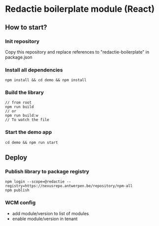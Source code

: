 # Redactie boilerplate module (React)

## How to start?

### Init repository

Copy this repository and replace references to "redactie-boilerplate" in package.json

### Install all dependencies

```
npm install && cd demo && npm install
```

### Build the library

```
// from root
npm run build
// or
npm run build:w
// To watch the file
```

### Start the demo app

```
cd demo && npm run start
```

## Deploy
### Publish library to package registry

```
npm login --scope=@redactie --registry=https://nexusrepo.antwerpen.be/repository/npm-all
npm publish
```

### WCM config

* add module/version to list of modules
* enable module/version in tenant